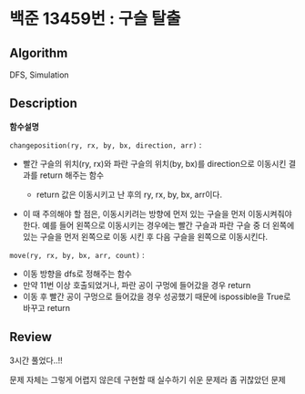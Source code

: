# 백준 13459번 : 구슬 탈출

## Algorithm

DFS, Simulation

## Description
**함수설명**

`changeposition(ry, rx, by, bx, direction, arr)` : 

+ 빨간 구슬의 위치(ry, rx)와 파란 구슬의 위치(by, bx)를 direction으로 이동시킨 결과를 return 해주는 함수

    + return 값은 이동시키고 난 후의 ry, rx, by, bx, arr이다.
+ 이 때 주의해야 할 점은, 이동시키려는 방향에 먼저 있는 구슬을 먼저 이동시켜줘야 한다. 예를 들어 왼쪽으로 이동시키는 경우에는 빨간 구슬과 파란 구슬 중 더 왼쪽에 있는 구슬을 먼저 왼쪽으로 이동 시킨 후 다음 구슬을 왼쪽으로 이동시킨다.

`move(ry, rx, by, bx, arr, count)` : 

+ 이동 방향을 dfs로 정해주는 함수
+ 만약 11번 이상 호출되었거나, 파란 공이 구멍에 들어갔을 경우 return
+ 이동 후 빨간 공이 구멍으로 들어갔을 경우 성공했기 때문에 ispossible을 True로 바꾸고 return 
## Review

3시간 풀었다..!!

문제 자체는 그렇게 어렵지 않은데 구현할 때 실수하기 쉬운 문제라 좀 귀찮았던 문제
